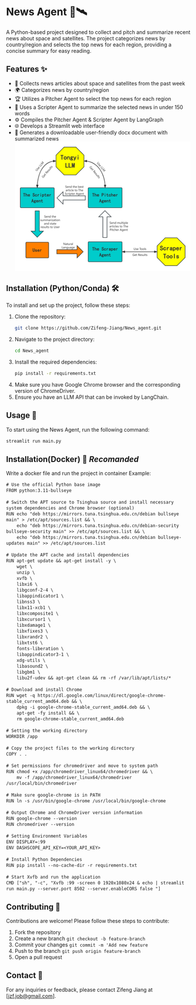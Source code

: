 # News Agent 🌌🛰️

A Python-based project designed to collect and pitch and summarize recent news about space and satellites. The project categorizes news by country/region and selects the top news for each region, providing a concise summary for easy reading.

## Features ✨

- 📰 Collects news articles about space and satellites from the past week
- 🌍 Categorizes news by country/region
- 🏆 Utilizes a Pitcher Agent to select the top news for each region
- 📝 Uses a Scripter Agent to summarize the selected news in under 150 words
- ⚙️ Compiles the Pitcher Agent & Scripter Agent by LangGraph
- 🌐 Develops a Streamlit web interface
- 📄 Generates a downloadable user-friendly docx document with summarized news
![Project Banner](https://github.com/Zifeng-Jiang/News_agent/blob/main/NewsAgents.jpg)
## Installation (Python/Conda) 🛠️

To install and set up the project, follow these steps:

1. Clone the repository:
    ```bash
    git clone https://github.com/Zifeng-Jiang/News_agent.git
    ```
2. Navigate to the project directory:
    ```bash
    cd News_agent
    ```
3. Install the required dependencies:
    ```bash
    pip install -r requirements.txt
    ```
4. Make sure you have Google Chrome browser and the corresponding version of ChromeDriver.
5. Ensure you have an LLM API that can be invoked by LangChain.

## Usage 🚀

To start using the News Agent, run the following command:

```bash
streamlit run main.py
```

## Installation(Docker) 🐳 *Recomanded*
Write a docker file and run the project in container
Example:
```
# Use the official Python base image
FROM python:3.11-bullseye

# Switch the APT source to Tsinghua source and install necessary system dependencies and Chrome browser (optional)
RUN echo "deb https://mirrors.tuna.tsinghua.edu.cn/debian bullseye main" > /etc/apt/sources.list && \
    echo "deb https://mirrors.tuna.tsinghua.edu.cn/debian-security bullseye-security main" >> /etc/apt/sources.list && \
    echo "deb https://mirrors.tuna.tsinghua.edu.cn/debian bullseye-updates main" >> /etc/apt/sources.list

# Update the APT cache and install dependencies
RUN apt-get update && apt-get install -y \
    wget \
    unzip \
    xvfb \
    libxi6 \
    libgconf-2-4 \
    libappindicator1 \
    libnss3 \
    libx11-xcb1 \
    libxcomposite1 \
    libxcursor1 \
    libxdamage1 \
    libxfixes3 \
    libxrandr2 \
    libxtst6 \
    fonts-liberation \
    libappindicator3-1 \
    xdg-utils \
    libasound2 \
    libgbm1 \
    libu2f-udev && apt-get clean && rm -rf /var/lib/apt/lists/*

# Download and install Chrome
RUN wget -q https://dl.google.com/linux/direct/google-chrome-stable_current_amd64.deb && \
    dpkg -i google-chrome-stable_current_amd64.deb && \
    apt-get -fy install && \
    rm google-chrome-stable_current_amd64.deb

# Setting the working directory
WORKDIR /app

# Copy the project files to the working directory
COPY . .

# Set permissions for chromedriver and move to system path
RUN chmod +x /app/chromedriver_linux64/chromedriver && \
    mv -f /app/chromedriver_linux64/chromedriver /usr/local/bin/chromedriver

# Make sure google-chrome is in PATH
RUN ln -s /usr/bin/google-chrome /usr/local/bin/google-chrome

# Output Chrome and ChromeDriver version information
RUN google-chrome --version
RUN chromedriver --version

# Setting Environment Variables
ENV DISPLAY=:99
ENV DASHSCOPE_API_KEY=<YOUR_API_KEY>

# Install Python Dependencies
RUN pip install --no-cache-dir -r requirements.txt

# Start Xvfb and run the application
CMD ["sh", "-c", "Xvfb :99 -screen 0 1920x1080x24 & echo | streamlit run main.py --server.port 8502 --server.enableCORS false "]
```
## Contributing 🤝
Contributions are welcome! Please follow these steps to contribute:

1. Fork the repository
2. Create a new branch  `git checkout -b feature-branch`
3. Commit your changes  `git commit -m 'Add new feature`
4. Push to the branch  `git push origin feature-branch`
5. Open a pull request

## Contact 📧

For any inquiries or feedback, please contact Zifeng Jiang at [jzf.job@gmail.com].
